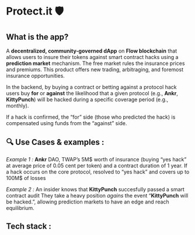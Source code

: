 # Protect.it 🛡️

## What is the app?

A **decentralized, community-governed dApp** on **Flow blockchain** that allows users to insure their tokens against smart contract hacks using a **prediction market** mechanism. The free market rules the insurance prices and premiums. This product offers new trading, arbitraging, and foremost insurance opportunities.

In the backend, by buying a contract or betting against a protocol hack users buy **for** or **against** the likelihood that a given protocol (e.g., **Ankr**, **KittyPunch**) will be hacked during a specific coverage period (e.g., monthly).

If a hack is confirmed, the “for” side (those who predicted the hack) is compensated using funds from the “against” side.

## 🔍 Use Cases & examples :

_Example 1 :_ **Ankr** DAO, TWAP’s 5M$ worth of insurance (buying “yes hack” at average price of 0.05 cent per token) and a contract duration of 1 year. If a hack occurs on the core protocol, resolved to “yes hack” and covers up to 100M$ of losses

_Example 2 :_ An insider knows that **KittyPunch** succesfully passed a smart contract audit They take a heavy position *agains* the event “**KittyPunch** will be hacked.”, allowing prediction markets to have an edge and reach equilibrium.

## Tech stack :


